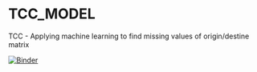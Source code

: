 # TCC_MODEL
TCC - Applying machine learning to find missing values of origin/destine matrix

[![Binder](https://mybinder.org/badge_logo.svg)](https://mybinder.org/v2/gh/guilistocco/TCC2/master?filepath=https%3A%2F%2Fgithub.com%2Fguilistocco%2FTCC2%2Fblob%2Fmaster%2FRegression_Model_Final.ipynb)
